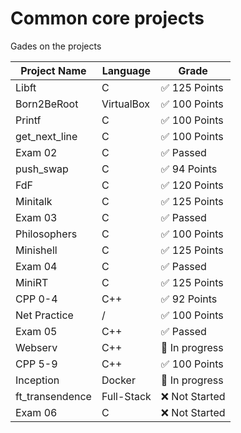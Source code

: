 # Common core projects

Gades on the projects

| Project Name      | Language   | Grade            |
|-------------------|------------|------------------|
| Libft             | C          | ✅ 125 Points    |
| Born2BeRoot       | VirtualBox | ✅ 100 Points    |
| Printf            | C          | ✅ 100 Points    |
| get_next_line     | C          | ✅ 100 Points    |
| Exam 02           | C          | ✅ Passed        |
| push_swap         | C          | ✅ 94 Points     |
| FdF               | C          | ✅ 120 Points    |
| Minitalk          | C          | ✅ 125 Points    |
| Exam 03           | C          | ✅ Passed        |
| Philosophers      | C          | ✅ 100 Points    |
| Minishell         | C          | ✅ 125 Points    |
| Exam 04           | C          | ✅ Passed        |
| MiniRT            | C          | ✅ 125 Points    |
| CPP 0-4           | C++        | ✅ 92 Points     |
| Net Practice      | /          | ✅ 100 Points    |
| Exam 05           | C++        | ✅ Passed        |
| Webserv           | C++        | 🔄 In progress   |
| CPP 5-9           | C++        | ✅ 100 Points    |
| Inception         | Docker     | 🔄 In progress   |
| ft_transendence   | Full-Stack | ❌ Not Started   |
| Exam 06           | C          | ❌ Not Started   |
